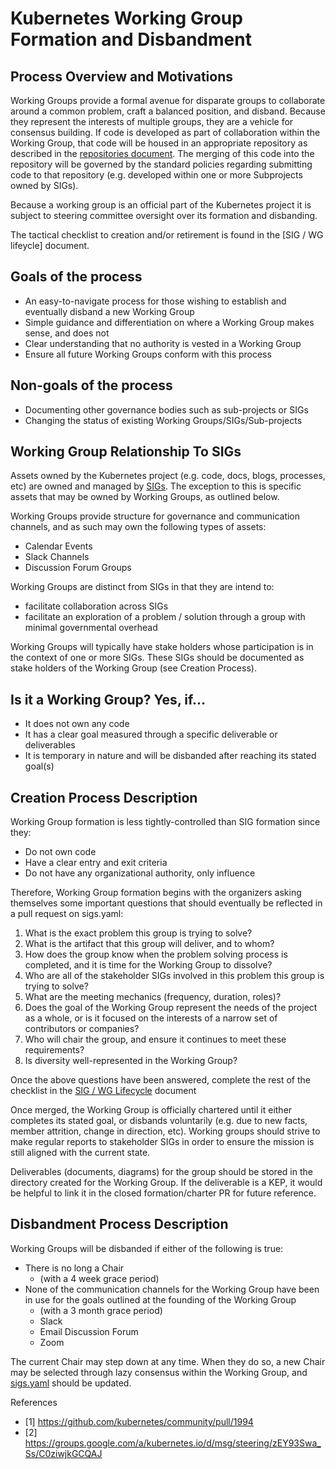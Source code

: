 # Kubernetes Working Group Formation and Disbandment

## Process Overview and Motivations
Working Groups provide a formal avenue for disparate groups to collaborate around a common problem, craft a balanced
position, and disband. Because they represent the interests of multiple groups, they are a vehicle for consensus
building.  If code is developed as part of collaboration within the Working Group, that code will be housed in an
appropriate repository as described in the [repositories document].  The merging of this code into the repository
will be governed by the standard policies regarding submitting code to that repository (e.g. developed within one or
more Subprojects owned by SIGs).

Because a working group is an official part of the Kubernetes project it is subject to steering committee oversight
over its formation and disbanding.

The tactical checklist to creation and/or retirement is found in the [SIG / WG lifeycle] document.  

## Goals of the process

- An easy-to-navigate process for those wishing to establish and eventually disband a new Working Group
- Simple guidance and differentiation on where a Working Group makes sense, and does not
- Clear understanding that no authority is vested in a Working Group
- Ensure all future Working Groups conform with this process

## Non-goals of the process

- Documenting other governance bodies such as sub-projects or SIGs
- Changing the status of existing Working Groups/SIGs/Sub-projects

## Working Group Relationship To SIGs
Assets owned by the Kubernetes project (e.g. code, docs, blogs, processes, etc) are owned and
managed by [SIGs](sig-governance.md).  The exception to this is specific assets that may be owned
by Working Groups, as outlined below.

Working Groups provide structure for governance and communication channels, and as such may
own the following types of assets:

- Calendar Events
- Slack Channels
- Discussion Forum Groups

Working Groups are distinct from SIGs in that they are intend to:

- facilitate collaboration across SIGs
- facilitate an exploration of a problem / solution through a group with minimal governmental overhead

Working Groups will typically have stake holders whose participation is in the
context of one or more SIGs.  These SIGs should be documented as stake holders of the Working Group
(see Creation Process).

## Is it a Working Group? Yes, if...
- It does not own any code
- It has a clear goal measured through a specific deliverable or deliverables
- It is temporary in nature and will be disbanded after reaching its stated goal(s)

## Creation Process Description
Working Group formation is less tightly-controlled than SIG formation since they:

- Do not own code
- Have a clear entry and exit criteria
- Do not have any organizational authority, only influence

Therefore, Working Group formation begins with the organizers asking themselves some important questions that
should eventually be reflected in a pull request on sigs.yaml:

1. What is the exact problem this group is trying to solve?
1. What is the artifact that this group will deliver, and to whom?
1. How does the group know when the problem solving process is completed, and it is time for the Working Group to
   dissolve?
1. Who are all of the stakeholder SIGs involved in this problem this group is trying to solve?
1. What are the meeting mechanics (frequency, duration, roles)?
1. Does the goal of the Working Group represent the needs of the project as a whole, or is it focused on the interests
   of a narrow set of contributors or companies?
1. Who will chair the group, and ensure it continues to meet these requirements?
1. Is diversity well-represented in the Working Group?

Once the above questions have been answered, complete the rest of the checklist in the [SIG / WG Lifecycle] document

Once merged, the Working Group is officially chartered until it either completes its stated goal, or disbands
voluntarily (e.g. due to new facts, member attrition, change in direction, etc). Working groups should strive to
make regular reports to stakeholder SIGs in order to ensure the mission is still aligned with the current state.

Deliverables (documents, diagrams) for the group should be stored in the directory created for the Working Group.
If the deliverable is a KEP, it would be helpful to link it in the closed formation/charter PR for future reference.

## Disbandment Process Description

Working Groups will be disbanded if either of the following is true:

- There is no long a Chair
  - (with a 4 week grace period)
- None of the communication channels for the Working Group have been in use for the goals outlined at the founding of
  the Working Group
  - (with a 3 month grace period)
  - Slack
  - Email Discussion Forum
  - Zoom

The current Chair may step down at any time.  When they do so, a new Chair may be selected through lazy consensus
within the Working Group, and [sigs.yaml](/sigs.yaml) should be updated.

References

- [1] https://github.com/kubernetes/community/pull/1994
- [2] https://groups.google.com/a/kubernetes.io/d/msg/steering/zEY93Swa_Ss/C0ziwjkGCQAJ


[SIG / WG Lifecycle]: /sig-wg-lifecycle.md
[repositories document]: https://github.com/kubernetes/community/blob/master/github-management/kubernetes-repositories.md
